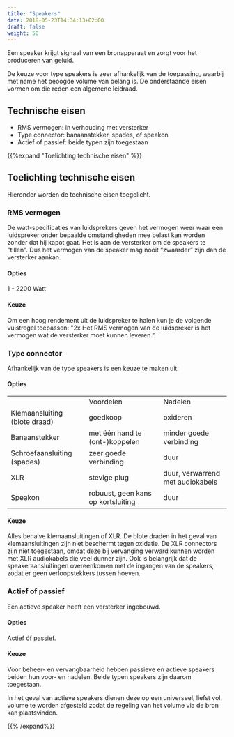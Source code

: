 ```yaml
---
title: "Speakers"
date: 2018-05-23T14:34:13+02:00
draft: false
weight: 50
---
```


Een speaker krijgt signaal van een bronapparaat en zorgt voor het produceren van
geluid.

De keuze voor type speakers is zeer afhankelijk van de toepassing, waarbij met
name het beoogde volume van belang is. De onderstaande eisen vormen om die reden
een algemene leidraad.

## Technische eisen

* RMS vermogen: in verhouding met versterker
* Type connector: banaanstekker, spades, of speakon
* Actief of passief: beide typen zijn toegestaan

{{%expand "Toelichting technische eisen" %}}

## Toelichting technische eisen

Hieronder worden de technische eisen toegelicht.

### RMS vermogen

De watt-specificaties van luidsprekers geven het vermogen weer waar een
luidspreker onder bepaalde omstandigheden mee belast kan worden zonder dat hij
kapot gaat. Het is aan de versterker om de speakers te "tillen". Dus het
vermogen van de speaker mag nooit “zwaarder” zijn dan de versterker aankan.

#### Opties

1 - 2200 Watt

#### Keuze

Om een hoog rendement uit de luidspreker te halen kun je de volgende vuistregel
toepassen: "2x Het RMS vermogen van de luidspreker is het vermogen wat de
versterker moet kunnen leveren."

### Type connector

Afhankelijk van de type speakers is een keuze te maken uit:

#### Opties

<table>
  <tr>
    <td></td>
    <td>Voordelen</td>
    <td>Nadelen</td>
  </tr>
  <tr>
    <td>Klemaansluiting (blote draad)</td>
    <td>goedkoop</td>
    <td>oxideren</td>
  </tr>
  <tr>
    <td>Banaanstekker</td>
    <td>met één hand te (ont-)koppelen</td>
    <td>minder goede verbinding</td>
  </tr>
  <tr>
    <td>Schroefaansluiting (spades)</td>
    <td>zeer goede verbinding</td>
    <td>duur</td>
  </tr>
  <tr>
    <td>XLR</td>
    <td>stevige plug</td>
    <td>duur, verwarrend met audiokabels</td>
  </tr>
  <tr>
    <td>Speakon</td>
    <td>robuust, geen kans op kortsluiting</td>
    <td>duur</td>
  </tr>
</table>


#### Keuze

Alles behalve klemaansluitingen of XLR. De blote draden in het geval van
klemaansluitingen zijn niet beschermt tegen oxidatie. De XLR connectors
zijn niet toegestaan, omdat deze bij vervanging verward kunnen worden met XLR
audiokabels die veel dunner zijn. Ook is belangrijk dat de speakeraansluitingen
overeenkomen met de ingangen van de speakers, zodat er geen verloopstekkers
tussen hoeven.

### Actief of passief

Een actieve speaker heeft een versterker ingebouwd.

#### Opties

Actief óf passief.

#### Keuze

Voor beheer- en vervangbaarheid hebben passieve en actieve speakers beiden hun
voor- en nadelen. Beide typen speakers zijn daarom toegestaan.

In het geval van actieve speakers dienen deze op een universeel, liefst vol,
volume te worden afgesteld zodat de regeling van het volume via de bron kan
plaatsvinden.

{{% /expand%}}

